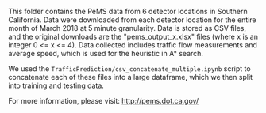 This folder contains the PeMS data from 6 detector locations in Southern California. Data were downloaded from each detector location for the entire month of March 2018 at 5 minute granularity. Data is stored as CSV files, and the original downloads are the "pems_output_x.xlsx" files (where x is an integer 0 <= x <= 4). Data collected includes traffic flow measurements and average speed, which is used for the heuristic in A* search. 

We used the `TrafficPrediction/csv_concatenate_multiple.ipynb` script to concatenate each of these files into a large dataframe, which we then split into training and testing data. 

For more information, please visit: http://pems.dot.ca.gov/
